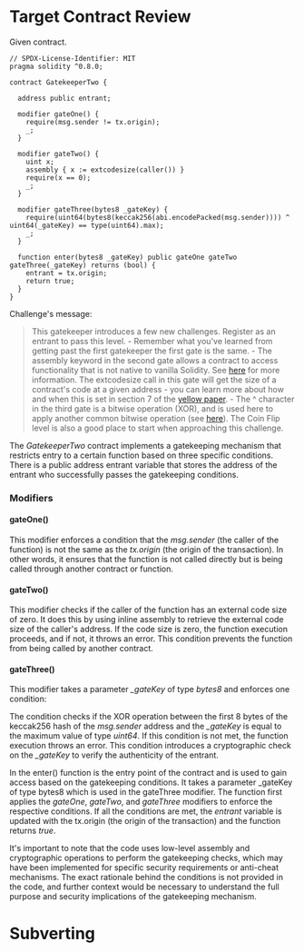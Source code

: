 # Target Contract Review

Given contract.

```solidity
// SPDX-License-Identifier: MIT
pragma solidity ^0.8.0;

contract GatekeeperTwo {

  address public entrant;

  modifier gateOne() {
    require(msg.sender != tx.origin);
    _;
  }

  modifier gateTwo() {
    uint x;
    assembly { x := extcodesize(caller()) }
    require(x == 0);
    _;
  }

  modifier gateThree(bytes8 _gateKey) {
    require(uint64(bytes8(keccak256(abi.encodePacked(msg.sender)))) ^ uint64(_gateKey) == type(uint64).max);
    _;
  }

  function enter(bytes8 _gateKey) public gateOne gateTwo gateThree(_gateKey) returns (bool) {
    entrant = tx.origin;
    return true;
  }
}
```

Challenge's message:

> This gatekeeper introduces a few new challenges. Register as an entrant to pass this level. - Remember what you've learned from getting past the first gatekeeper the first gate is the same. - The assembly keyword in the second gate allows a contract to access functionality that is not native to vanilla Solidity. See [here](https://docs.soliditylang.org/en/v0.4.23/assembly.html) for more information. The extcodesize call in this gate will get the size of a contract's code at a given address - you can learn more about how and when this is set in section 7 of the [yellow paper](https://ethereum.github.io/yellowpaper/paper.pdf). - The ^ character in the third gate is a bitwise operation (XOR), and is used here to apply another common bitwise operation (see [here](https://docs.soliditylang.org/en/v0.4.23/miscellaneous.html#cheatsheet)). The Coin Flip level is also a good place to start when approaching this challenge.


The *GatekeeperTwo* contract implements a gatekeeping mechanism that restricts entry to a certain function based on three specific conditions. There is a public address entrant variable that stores the address of the entrant who successfully passes the gatekeeping conditions.

### Modifiers

#### gateOne()

This modifier enforces a condition that the *msg.sender* (the caller of the function) is not the same as the *tx.origin* (the origin of the transaction). In other words, it ensures that the function is not called directly but is being called through another contract or function.

#### gateTwo()

This modifier checks if the caller of the function has an external code size of zero. It does this by using inline assembly to retrieve the external code size of the caller's address. If the code size is zero, the function execution proceeds, and if not, it throws an error. This condition prevents the function from being called by another contract.

#### gateThree()

This modifier takes a parameter *_gateKey* of type *bytes8* and enforces one condition:

The condition checks if the XOR operation between the first 8 bytes of the keccak256 hash of the *msg.sender* address and the *_gateKey* is equal to the maximum value of type *uint64*. If this condition is not met, the function execution throws an error. This condition introduces a cryptographic check on the *_gateKey* to verify the authenticity of the entrant.


In the enter() function is the entry point of the contract and is used to gain access based on the gatekeeping conditions. It takes a parameter _gateKey of type bytes8 which is used in the gateThree modifier. The function first applies the *gateOne*, *gateTwo*, and *gateThree* modifiers to enforce the respective conditions. If all the conditions are met, the *entrant* variable is updated with the tx.origin (the origin of the transaction) and the function returns *true*.

It's important to note that the code uses low-level assembly and cryptographic operations to perform the gatekeeping checks, which may have been implemented for specific security requirements or anti-cheat mechanisms. The exact rationale behind the conditions is not provided in the code, and further context would be necessary to understand the full purpose and security implications of the gatekeeping mechanism.


# Subverting
